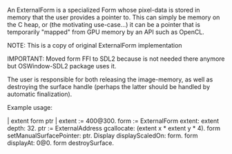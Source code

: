 An ExternalForm is a specialized Form whose pixel-data is stored in memory that the user provides a pointer to.  This can simply be memory on the C heap, or (the motivating use-case...) it can be a pointer that is temporarily "mapped" from GPU memory by an API such as OpenCL.

NOTE: This is a copy of original ExternalForm implementation

IMPORTANT: Moved form FFI to SDL2 because is not needed there anymore but OSWindow-SDL2 package uses it.

The user is responsible for both releasing the image-memory, as well as destroying the surface handle (perhaps the latter should be handled by automatic finalization).

Example usage:

| extent form ptr |
extent := 400@300.
form := ExternalForm extent: extent depth: 32.
ptr := ExternalAddress gcallocate: (extent x * extent y * 4).
form setManualSurfacePointer: ptr.
Display displayScaledOn: form.
form displayAt: 0@0.
form destroySurface.
